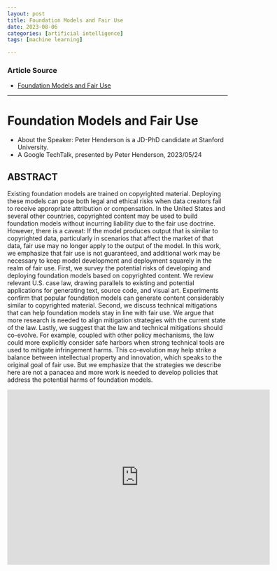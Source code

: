 ```yaml
---
layout: post
title: Foundation Models and Fair Use
date: 2023-08-06
categories: [artificial intelligence]
tags: [machine learning]

---
```


### Article Source

* [Foundation Models and Fair Use](https://www.youtube.com/watch?v=QaNt6h6xKcU&list=PLSIUOFhnxEiDoTNvhZWIm1PNBAFJWUxU8)

---

# Foundation Models and Fair Use

* About the Speaker: Peter Henderson is a JD-PhD candidate at Stanford University.
* A Google TechTalk, presented by Peter Henderson, 2023/05/24


## ABSTRACT

Existing foundation models are trained on copyrighted material. Deploying these models can pose both legal and ethical risks when data creators fail to receive appropriate attribution or compensation. In the United States and several other countries, copyrighted content may be used to build foundation models without incurring liability due to the fair use doctrine. However, there is a caveat: If the model produces output that is similar to copyrighted data, particularly in scenarios that affect the market of that data, fair use may no longer apply to the output of the model. In this work, we emphasize that fair use is not guaranteed, and additional work may be necessary to keep model development and deployment squarely in the realm of fair use. First, we survey the potential risks of developing and deploying foundation models based on copyrighted content. We review relevant U.S. case law, drawing parallels to existing and potential applications for generating text, source code, and visual art. Experiments confirm that popular foundation models can generate content considerably similar to copyrighted material. Second, we discuss technical mitigations that can help foundation models stay in line with fair use. We argue that more research is needed to align mitigation strategies with the current state of the law. Lastly, we suggest that the law and technical mitigations should co-evolve. For example, coupled with other policy mechanisms, the law could more explicitly consider safe harbors when strong technical tools are used to mitigate infringement harms. This co-evolution may help strike a balance between intellectual property and innovation, which speaks to the original goal of fair use. But we emphasize that the strategies we describe here are not a panacea and more work is needed to develop policies that address the potential harms of foundation models.


<iframe width="600" height="400" src="https://www.youtube.com/embed/QaNt6h6xKcU" title="YouTube video player" frameborder="0" allow="accelerometer; autoplay; clipboard-write; encrypted-media; gyroscope; picture-in-picture; web-share" allowfullscreen></iframe>

 